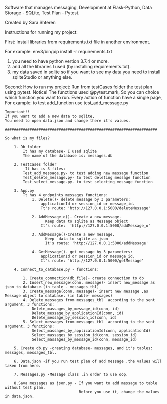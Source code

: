 Software that manages messaging, Development at Flask-Python, Data Storage - SQLite, Test Plan - Pytest.

Created by Sara Shteren

Instructions for running my project:

First:
Install libraries from requirements.txt file in another environment.

For example:
    env3/bin/pip install -r requirements.txt

  1. you need to have python vertion 3.7.4 or more.
  2. and all the libraries I used (by installing requirements.txt).
  3. my data saved in sqlite so
     if you want to see my data you need to install sqliteStudio or anything else.

Second:
    How to run my project:
    Run from testCases folder the test plan using pytest.
    Notice! The functions used @pytest.mark, So you can choice which function you want to run.
    Every action of function have a single page, For example: to test add_function use test_add_message.py
    
    Important!!
    If you want to add a new data to sqlite,
    You need to open data.json and change there it's values.
    
    ####################################################################
    
    So what is my files?
        
        1. Db folder
            It has my database- I used sqlite
            The name of the database is: messages.db
        
        2. TestCases folder
            -It has is 3 files:
            Test_add_message.py- to test adding new message function
            Test_delete_message.py- to test deleting message function
            Test_select_message.py- to test selecting message function
        
        3. App.py 
            Tt has 4 endpoints messages functions:
                1. Delete()- delete message by 3 parameters:
                    applicationId or session_id or message_id.
                    Tt's route: 'http://127.0.0.1:5000/deleteMessage'
                
                2. AddMessage_o()- Create a new message.
                      Keep data to sqlite as Message object
                    It's route:  'http://127.0.0.1:5000/addMessage_o'
                 
                3. AddMessage()-Create a new message.
                      Keep  data to sqlite as json
                      It's route: 'http://127.0.0.1:5000/addMessage'  
                  
                4. GetMessage()- get message by 3 parameters:
                    applicationId or session_id or message_id.
                    It's route: 'http://127.0.0.1:5000/getMessage'  
        
        4. Connect_to_database.py - functions:
            
            1. Create_connection(db_file)- create connection to db
            2. Insert_new_message(conn, message)- insert new_message as json to database.(in table - messages_tbl)
            3. Create_message(conn, message)- insert new message ,as Message object to database. (in table- messages)
            4. Delete messages from messages_tbl  according to the sent argument, 3 functions:
                Delete_massages_by_message_id(conn, id)     
                Delete_message_by_applicationId(conn, id)    
                Delete_message_by_session_id(conn, id)
            5. Select messages from messages_tbl  according to the sent argument, 3 functions:
                Select_massages_by_applicationId(conn, applicationId)
                Select_massages_by_session_id(conn, session_id)
                Select_massages_by_message_id(conn, message_id)  
                  
        5. Create db.py -creating database- messages, and it's tables: messages, messages_tbl.
       
        6. Data.json -if you run test plan of add message ,the values will taken from here.
        
        7. Messages.py -Message class ,in order to use oop.
        
        8.Sava messages as json.py - If you want to add message to table without test plan.
                                     Before you use it, change the values in data.json.
                                        
        
        
    
